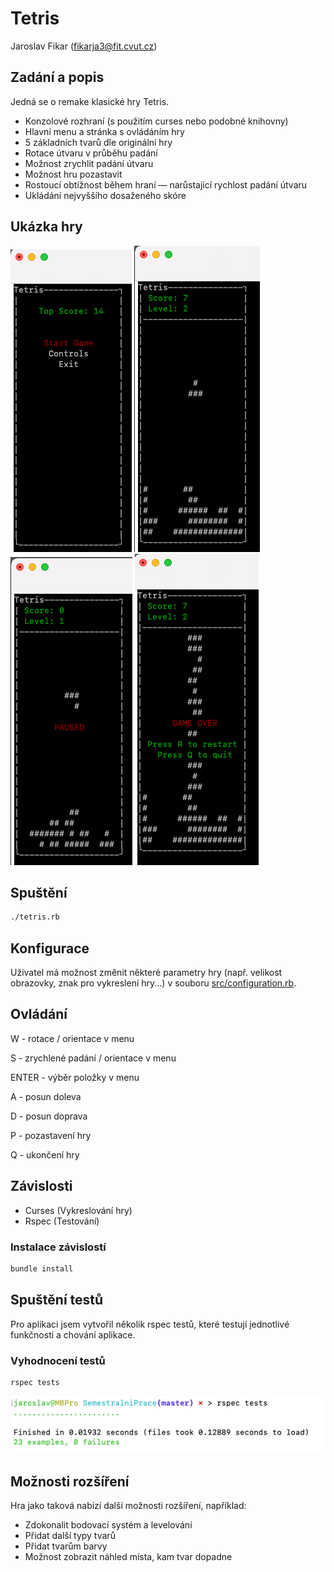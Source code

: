 # Tetris

Jaroslav Fikar (fikarja3@fit.cvut.cz)

## Zadání a popis

Jedná se o remake klasické hry Tetris.

- Konzolové rozhraní (s použitím curses nebo podobné knihovny)
- Hlavní menu a stránka s ovládáním hry
- 5 základních tvarů dle originální hry
- Rotace útvaru v průběhu padání
- Možnost zrychlit padání útvaru
- Možnost hru pozastavit
- Rostoucí obtížnost během hraní — narůstající rychlost padání útvaru
- Ukládání nejvyššího dosaženého skóre

## Ukázka hry

![Menu](results/menu.png "Menu")
![Ukázka hry](results/game.png "Ukázka hry")
![Pozastavená hra](results/paused.png "Pozastavená hra")
![Game over](results/game_over.png "Game over screen")

## Spuštění

```bash
./tetris.rb
```

## Konfigurace

Uživatel má možnost změnit některé parametry hry (např. velikost obrazovky, znak pro vykreslení hry...) v
souboru [src/configuration.rb](src/configuration.rb).

## Ovládání

W - rotace / orientace v menu

S - zrychlené padání / orientace v menu

ENTER - výběr položky v menu

A - posun doleva

D - posun doprava

P - pozastavení hry

Q - ukončení hry

## Závislosti

- Curses (Vykreslování hry)
- Rspec (Testování)

### Instalace závislostí

```bash
bundle install
```

## Spuštění testů

Pro aplikaci jsem vytvořil několik rspec testů, které testují jednotlivé funkčnosti a chování aplikace.

### Vyhodnocení testů
```
rspec tests
```

![Spuštění testů](results/tests.png "Spuštění testů")

## Možnosti rozšíření

Hra jako taková nabízí další možnosti rozšíření, například:

- Zdokonalit bodovací systém a levelování
- Přidat další typy tvarů
- Přidat tvarům barvy
- Možnost zobrazit náhled místa, kam tvar dopadne